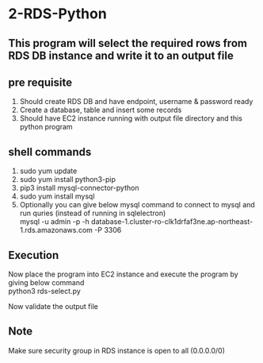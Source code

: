 # 2-RDS-Python
## This program will select the required rows from RDS DB instance and write it to an output file

## pre requisite
1. Should create RDS DB and have endpoint, username & password ready  
2. Create a database, table and insert some records  
3. Should have EC2 instance running with output file directory and this python program  

## shell commands
1. sudo yum update  
2. sudo yum install python3-pip  
3. pip3 install mysql-connector-python  
4. sudo yum install mysql  
5. Optionally you can give below mysql command to connect to mysql and run quries (instead of running in sqlelectron)  
mysql -u admin -p -h database-1.cluster-ro-clk1drfaf3ne.ap-northeast-1.rds.amazonaws.com -P 3306

## Execution
Now place the program into EC2 instance and execute the program by giving below command  
python3 rds-select.py

Now validate the output file

## Note
Make sure security group in RDS instance is open to all (0.0.0.0/0)

